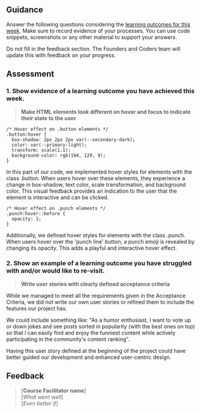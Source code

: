 ## Guidance
Answer the following questions considering the [learning outcomes for this week](https://learn.foundersandcoders.com/course/syllabus/developer/server/learning-outcomes/).
Make sure to record evidence of your processes. You can use code snippets, screenshots or any other material to support your answers.

Do not fill in the feedback section. The Founders and Coders team will update this with feedback on your progress.

## Assessment
 ### 1. Show evidence of a learning outcome you have achieved this week.
> **Make HTML elements look different on hover and focus to indicate their state to the user**  

```
/* Hover effect on .button elements */
.button:hover {
  box-shadow: 2px 2px 2px var(--secondary-dark);
  color: var(--primary-light);
  transform: scale(1.1);
  background-color: rgb(194, 129, 9);
}
```
In this part of our code, we implemented hover styles for elements with the class .button. When users hover over these elements, they experience a change in box-shadow, text color, scale transformation, and background color. This visual feedback provides an indication to the user that the element is interactive and can be clicked.

```
/* Hover effect on .punch elements */
.punch:hover::before {
  opacity: 1;
}
```
Additionally, we defined hover styles for elements with the class .punch. When users hover over the 'punch line' button, a punch emoji is revealed by changing its opacity. This adds a playful and interactive hover effect.

 ### 2. Show an example of a learning outcome you have struggled with and/or would like to re-visit.
> **Write user stories with clearly defined acceptance criteria**

While we managed to meet all the requirements given in the Acceptance Criteria, we did not write our own user stories or refined them to include the features our project has.

We could include something like: "As a humor enthusiast, I want to vote up or down jokes and see posts sorted in popularity (with the best ones on top) so that I can easily find and enjoy the funniest content while actively participating in the community's content ranking".

Having this user story defined at the beginning of the project could have better guided our development and enhanced user-centric design. 

## Feedback
> [**Course Facilitator name**]  
> [*What went well*]  
> [*Even better if*]
